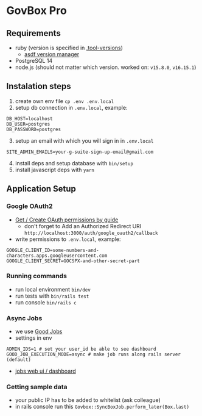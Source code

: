 # GovBox Pro

## Requirements
- ruby (version is specified in [.tool-versions](.tool-versions))
  - [asdf version manager](https://asdf-vm.com/)
- PostgreSQL 14
- node.js (should not matter which version. worked on: `v15.8.0`, `v16.15.1`)

## Instalation steps

1. create own env file `cp .env .env.local`
2. setup db connection in `.env.local`, example:

```dotenv
DB_HOST=localhost
DB_USER=postgres
DB_PASSWORD=postgres
```
3. setup an email with which you will sign in in `.env.local`

```dotenv
SITE_ADMIN_EMAILS=your-g-suite-sign-up-email@gmail.com
```

4. install deps and setup database with `bin/setup`
5. install javascript deps with `yarn`

## Application Setup

### Google OAuth2
- [Get / Create OAuth permissions by guide](https://medium.com/@jenn.leigh.hansen/google-oauth2-for-rails-ba1bcfd1b863)
  - don't forget to Add an Authorized Redirect URI `http://localhost:3000/auth/google_oauth2/callback`
- write permissions to `.env.local`, example:

```dotenv
GOOGLE_CLIENT_ID=some-numbers-and-characters.apps.googleusercontent.com
GOOGLE_CLIENT_SECRET=GOCSPX-and-other-secret-part
```

### Running commands

- run local environment `bin/dev`
- run tests with `bin/rails test`
- run console `bin/rails c`

### Async Jobs
- we use [Good Jobs](https://github.com/bensheldon/good_job)
- settings in env

```dotenv
ADMIN_IDS=1 # set your user_id be able to see dashboard
GOOD_JOB_EXECUTION_MODE=async # make job runs along rails server (default)
```

- [jobs web ui / dashboard](http://localhost:3000/good_job)

### Getting sample data
- your public IP has to be added to whitelist (ask colleague)
- in rails console run this `Govbox::SyncBoxJob.perform_later(Box.last)`
